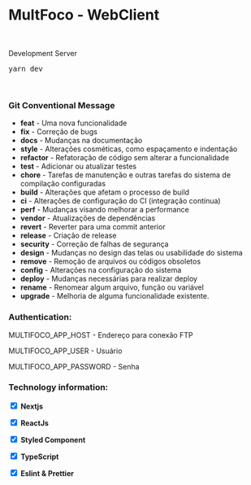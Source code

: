 <h1>MultFoco - WebClient</h1>
<br>

<section>
  <p>Development Server</p>
  <pre>yarn dev</pre>
</section>
<br>

<section>
  <h3>Git Conventional Message</h3>
  <ul>
    <li><b>feat</b> - Uma nova funcionalidade</li>
    <li><b>fix</b> - Correção de bugs</li>
    <li><b>docs</b> - Mudanças na documentação</li>
    <li><b>style</b> - Alterações cosméticas, como espaçamento e indentação</li>
    <li><b>refactor</b> - Refatoração de código sem alterar a funcionalidade</li>
    <li><b>test</b> - Adicionar ou atualizar testes</li>
    <li><b>chore</b> - Tarefas de manutenção e outras tarefas do sistema de compilação configuradas</li>
    <li><b>build</b> - Alterações que afetam o processo de build</li>
    <li><b>ci</b> - Alterações de configuração do CI (integração contínua)</li>
    <li><b>perf</b> - Mudanças visando melhorar a performance</li>
    <li><b>vendor</b> - Atualizações de dependências</li>
    <li><b>revert</b> - Reverter para uma commit anterior</li>
    <li><b>release</b> - Criação de release</li>
    <li><b>security</b> - Correção de falhas de segurança</li>
    <li><b>design</b> - Mudanças no design das telas ou usabilidade do sistema</li>
    <li><b>remove</b> - Remoção de arquivos ou códigos obsoletos</li>
    <li><b>config</b> - Alterações na configuração do sistema</li>
    <li><b>deploy</b> - Mudanças necessárias para realizar deploy</li>
    <li><b>rename</b> - Renomear algum arquivo, função ou variável</li>
    <li><b>upgrade</b> - Melhoria de alguma funcionalidade existente.</li>
  </ul>
</section>

<section>
<h3>Authentication:</h3>
  <p>MULTIFOCO_APP_HOST - Endereço para conexão FTP</p>
  <p>MULTIFOCO_APP_USER - Usuário</p>
  <p>MULTIFOCO_APP_PASSWORD - Senha</p>
</section>

<section>
<h3>Technology information:</h3>
  <p>
    <input type="checkbox" checked>
      <b>Nextjs</b>
    </input>
  </p>
  <p>
    <input type="checkbox" checked>
      <b>ReactJs</b>
    </input>
  </p>
  <p>
    <input type="checkbox" checked>
      <b>Styled Component</b>
    </input>
  </p>
  <p>
    <input type="checkbox" checked>
      <b>TypeScript</b>
    </input>
  </p>
  <p>
    <input type="checkbox" checked>
      <b>Eslint & Prettier</b>
    </input>
  </p>
</section>
<br>

